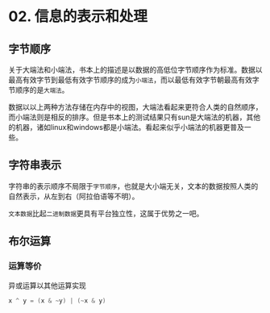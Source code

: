 # 02. 信息的表示和处理

## 字节顺序

​	关于大端法和小端法，书本上的描述是以数据的高低位字节顺序作为标准。数据以最高有效字节到最低有效字节顺序的成为`小端法`，而以最低有效字节朝最高有效字节顺序的是`大端法`。

​	数据以以上两种方法存储在内存中的视图，大端法看起来更符合人类的自然顺序，而小端法则是相反的排序。但是书本上的测试结果只有sun是大端法的机器，其他的机器，诸如linux和windows都是小端法。看起来似乎小端法的机器更普及一些。

## 字符串表示

​	字符串的表示顺序不局限于`字节顺序`，也就是大小端无关，文本的数据按照人类的自然表示，从左到右（阿拉伯语等不明）。

​	`文本数据`比起`二进制数据`更具有平台独立性，这属于优势之一吧。

## 布尔运算

### 运算等价

异或运算以其他运算实现

```c
x ^ y = (x & ~y) | (~x & y)
```

































